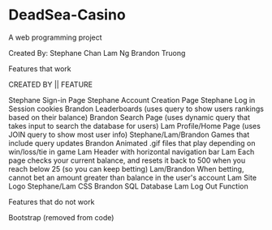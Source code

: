 # DeadSea-Casino

A web programming project

Created By:
  Stephane Chan
  Lam Ng
  Brandon Truong

Features that work

  CREATED BY					|| FEATURE
				
  Stephane							Sign-in Page
  Stephane							Account Creation Page
  Stephane							Log in Session cookies
  Brandon								Leaderboards (uses query to show users rankings based on their balance)
  Brandon								Search Page (uses dynamic query that takes input to search the database for users)
  Lam										Profile/Home Page (uses JOIN query to show most user info)
  Stephane/Lam/Brandon	Games that include query updates
  Brandon								Animated .gif files that play depending on win/loss/tie in game
  Lam										Header with horizontal navigation bar
  Lam										Each page checks your current balance, and resets it back to 500 when you reach below 25 (so you can keep betting)
  Lam/Brandon						When betting, cannot bet an amount greater than balance in the user's account
  Lam										Site Logo
  Stephane/Lam					CSS
  Brandon 							SQL Database
  Lam										Log Out Function


Features that do not work	

  Bootstrap (removed from code)
